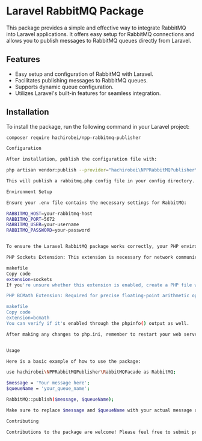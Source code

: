 # Laravel RabbitMQ Package

This package provides a simple and effective way to integrate RabbitMQ into Laravel applications. It offers easy setup for RabbitMQ connections and allows you to publish messages to RabbitMQ queues directly from Laravel.

## Features

- Easy setup and configuration of RabbitMQ with Laravel.
- Facilitates publishing messages to RabbitMQ queues.
- Supports dynamic queue configuration.
- Utilizes Laravel's built-in features for seamless integration.

## Installation

To install the package, run the following command in your Laravel project:

```bash
composer require hachirobei/npp-rabbitmq-publisher

Configuration

After installation, publish the configuration file with:

php artisan vendor:publish --provider="hachirobei\NPPRabbitMQPublisher\RabbitMQServiceProvider"

This will publish a rabbitmq.php config file in your config directory. You can adjust the configuration as needed.

Environment Setup

Ensure your .env file contains the necessary settings for RabbitMQ:

RABBITMQ_HOST=your-rabbitmq-host
RABBITMQ_PORT=5672
RABBITMQ_USER=your-username
RABBITMQ_PASSWORD=your-password


To ensure the Laravel RabbitMQ package works correctly, your PHP environment must meet the following requirements:

PHP Sockets Extension: This extension is necessary for network communication with RabbitMQ. To enable it, ensure the following line is present and uncommented in your php.ini file:

makefile
Copy code
extension=sockets
If you're unsure whether this extension is enabled, create a PHP file with <?php phpinfo(); ?> and access it through your web server to check your PHP configuration.

PHP BCMath Extension: Required for precise floating-point arithmetic operations. To enable it, ensure this line is in your php.ini file:

makefile
Copy code
extension=bcmath
You can verify if it's enabled through the phpinfo() output as well.

After making any changes to php.ini, remember to restart your web server for the changes to take effect.


Usage

Here is a basic example of how to use the package:

use hachirobei\NPPRabbitMQPublisher\RabbitMQFacade as RabbitMQ;

$message = 'Your message here';
$queueName = 'your_queue_name';

RabbitMQ::publish($message, $queueName);

Make sure to replace $message and $queueName with your actual message and queue name.

Contributing

Contributions to the package are welcome! Please feel free to submit pull requests or create issues for bugs and feature requests.

